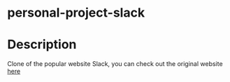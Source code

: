 # personal-project-slack

# Description
Clone of the popular website Slack, you can check out the original website [here](https://slack.com/trials?remote_promo=f4d95f0b&utm_medium=ppc&utm_source=google&utm_campaign=ppc_google_amer_en_brand_selfserve_discount&utm_term=Slack_Exact_._slack_._e_._c&utm_content=611662283461&gclid=CjwKCAjwwL6aBhBlEiwADycBILfDsR_1nZ-WDqE_y3niKbWOwRUtNghGWtfASJrweOMvP70NmOuuiRoCXlgQAvD_BwE&gclsrc=aw.ds) 

